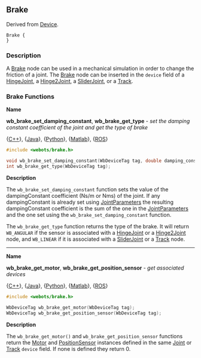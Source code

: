 ## Brake

Derived from [Device](device.md).

```
Brake {
}
```

### Description

A [Brake](#brake) node can be used in a mechanical simulation in order to change the friction of a joint.
The [Brake](#brake) node can be inserted in the `device` field of a [HingeJoint](hingejoint.md), a [Hinge2Joint](hinge2joint.md), a [SliderJoint](sliderjoint.md), or a [Track](track.md).

### Brake Functions

**Name**

**wb\_brake\_set\_damping\_constant**, **wb\_brake\_get\_type** - *set the damping constant coefficient of the joint and get the type of brake*

{[C++](cpp-api.md#cpp_brake)}, {[Java](java-api.md#java_brake)}, {[Python](python-api.md#python_brake)}, {[Matlab](matlab-api.md#matlab_brake)}, {[ROS](ros-api.md)}

```c
#include <webots/brake.h>

void wb_brake_set_damping_constant(WbDeviceTag tag, double damping_constant);
int wb_brake_get_type(WbDeviceTag tag);
```

**Description**

The `wb_brake_set_damping_constant` function sets the value of the dampingConstant coefficient (Ns/m or Nms) of the joint.
If any dampingConstant is already set using [JointParameters](jointparameters.md) the resulting dampingConstant coefficient is the sum of the one in the [JointParameters](jointparameters.md) and the one set using the `wb_brake_set_damping_constant` function.

The `wb_brake_get_type` function returns the type of the brake.
It will return `WB_ANGULAR` if the sensor is associated with a [HingeJoint](hingejoint.md) or a [Hinge2Joint](hinge2joint.md) node, and `WB_LINEAR` if it is associated with a [SliderJoint](sliderjoint.md) or a [Track](track.md) node.

---

**Name**

**wb\_brake\_get\_motor**, **wb\_brake\_get\_position\_sensor** - *get associated devices*

{[C++](cpp-api.md#cpp_brake)}, {[Java](java-api.md#java_brake)}, {[Python](python-api.md#python_brake)}, {[Matlab](matlab-api.md#matlab_brake)}, {[ROS](ros-api.md)}

```c
#include <webots/brake.h>

WbDeviceTag wb_brake_get_motor(WbDeviceTag tag);
WbDeviceTag wb_brake_get_position_sensor(WbDeviceTag tag);
```

**Description**

The `wb_brake_get_motor()` and `wb_brake_get_position_sensor` functions return the [Motor](motor.md) and [PositionSensor](positionsensor.md) instances defined in the same [Joint](joint.md) or [Track](track.md) `device` field.
If none is defined they return 0.
